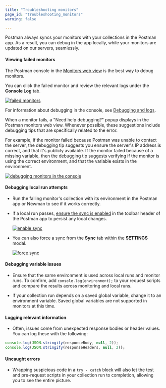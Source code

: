 ```yaml
---
title: "Troubleshooting monitors"
page_id: "troubleshooting_monitors"
warning: false

---
```


Postman always syncs your monitors with your collections in the Postman app. As a result, you can debug in the app locally, while your monitors are updated on our servers, seamlessly. 

#### Viewing failed monitors

The Postman console in the [Monitors web view](https://monitor.getpostman.com) is the best way to debug monitors. 

You can click the failed monitor and review the relevant logs under the **Console Log** tab. 

[![failed monitors](https://assets.postman.com/postman-docs/monitor-failed.png)](https://assets.postman.com/postman-docs/monitor-failed.png)

For information about debugging in the console, see [Debugging and logs](/docs/postman/sending_api_requests/debugging_and_logs/).

When a monitor fails, a "Need help debugging?" popup displays in the Postman monitors web view. Whenever possible, these suggestions include debugging tips that are specifically related to the error. 

For example, if the monitor failed because Postman was unable to contact the server, the debugging tip suggests you ensure the server's IP address is correct, and that it's publicly available.  If the monitor failed because of a missing variable, then the debugging tip suggests verifying if the monitor is using the correct environment, and that the variable exists in the environment.

[![debugging monitors in the console](https://assets.postman.com/postman-docs/monitoring-debugging.png)](https://assets.postman.com/postman-docs/monitoring-debugging.png)


#### Debugging local run attempts

*   Run the failing monitor's collection with its environment in the Postman app or Newman to see if it works correctly.
*   If a local run passes, [ensure the sync is enabled](https://learning.postman.com/docs/postman/launching_postman/syncing/) in the toolbar header of the Postman app to persist any local changes.  
    
    [![enable sync](https://assets.postman.com/postman-docs/WS-HeaderToolBar-insync.png)](https://assets.postman.com/postman-docs/WS-HeaderToolBar-insync.png)
    
*   You can also force a sync from the **Sync** tab within the **SETTINGS** modal.  
    
    [![force sync](https://assets.postman.com/postman-docs/59046046.png)](https://assets.postman.com/postman-docs/59046046.png)

#### Debugging variable issues

*   Ensure that the same environment is used across local runs and monitor runs. To confirm, add ``console.log(environment);`` to your request scripts and compare the results across monitoring and local runs.

*   If your collection run depends on a saved global variable, change it to an environment variable. Saved global variables are not supported in monitors at this time.

#### Logging relevant information

*   Often, issues come from unexpected response bodies or header values. You can log these with the following:

```js
console.log(JSON.stringify(responseBody, null, 2));
console.log(JSON.stringify(responseHeaders, null, 2));
```


#### Uncaught errors

*   Wrapping suspicious code in a ``try - catch`` block will also let the test and pre-request scripts in your collection run to completion, allowing you to see the entire picture.
